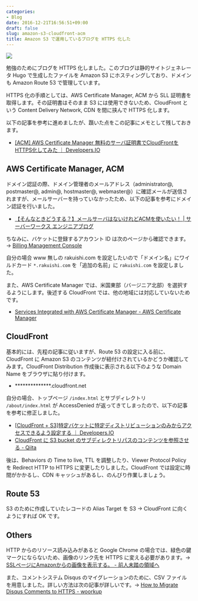 ```yaml
---
categories:
- Blog
date: 2016-12-21T16:56:51+09:00
draft: false
slug: amazon-s3-cloudfront-acm
title: Amazon S3 で運用しているブログを HTTPS 化した
---
```


![](/images/2016/12/amazon-s3-cloudfront-acm.png)

勉強のためにブログを HTTPS 化しました。このブログは静的サイトジェネレータ Hugo で生成したファイルを Amazon S3 にホスティングしており、ドメインも Amazon Route 53 で管理しています。

HTTPS 化の手順としては、AWS Certificate Manager, ACM から SLL 証明書を取得します。その証明書はそのまま S3 には使用できないため、CloudFront という Content Delivery Network, CDN を間に挟んで HTTPS 化します。

以下の記事を参考に進めましたが、躓いた点をこの記事にメモとして残しておきます。

- [[ACM] AWS Certificate Manager 無料のサーバ証明書でCloudFrontをHTTPS化してみた ｜ Developers.IO](http://dev.classmethod.jp/cloud/aws/acm-cloudfront-ssl/)

## AWS Certificate Manager, ACM

ドメイン認証の際、ドメイン管理者のメールアドレス（administrator@, postmaster@, admin@, hostmaster@, webmaster@）に確認メールが送信されますが、メールサーバーを持っていなかったため、以下の記事を参考にドメイン認証を行いました。

- [【そんなときどうする？】メールサーバはないけれどACMを使いたい！ | サーバーワークス エンジニアブログ](http://blog.serverworks.co.jp/tech/2016/06/30/acm-auth-method/)

ちなみに、バケットに登録するアカウント ID は次のページから確認できます。→ [Billing Management Console](https://console.aws.amazon.com/billing/home?#/account)

自分の場合 www 無しの rakuishi.com を設定したいので「ドメイン名」にワイルドカード `*.rakuishi.com` を「追加の名前」に `rakuishi.com` を設定しました。

また、AWS Certificate Manager では、米国東部（バージニア北部）を選択するようにします。後述する CloudFront では、他の地域には対応していないためです。

- [Services Integrated with AWS Certificate Manager - AWS Certificate Manager](https://docs.aws.amazon.com/ja_jp/acm/latest/userguide/acm-services.html)

## CloudFront

基本的には、先程の記事に従いますが、Route 53 の設定に入る前に、CloudFront に Amazon S3 のコンテンツが紐付けされているかどうか確認してみます。CloudFront Distribution 作成後に表示される以下のような Domain Name をブラウザに貼り付けます。

- **************.cloudfront.net

自分の場合、トップページ `/index.html` とサブディレクトリ `/about/index.html` が AccessDenied が返ってきてしまったので、以下の記事を参考に修正しました。

- [[CloudFront + S3]特定バケットに特定ディストリビューションのみからアクセスできるよう設定する ｜ Developers.IO](http://dev.classmethod.jp/cloud/aws/cloudfront-s3-origin-access-identity/)
- [CloudFront に S3 bucket のサブディレクトリパスのコンテンツを参照させる - Qiita](http://qiita.com/naoiwata/items/3c6626cbeacbb44d4aa8)

後は、Behaviors の Time to live, TTL を調整したり、Viewer Protocol Policy を Redirect HTTP to HTTPS に変更したりしました。CloudFront では設定に時間がかかるし、CDN キャッシュがあるし、のんびり作業しましょう。

## Route 53

S3 のために作成していたレコードの Alias Target を S3 → CloudFront に向くようにすれば OK です。

## Others

HTTP からのリソース読み込みがあると Google Chrome の場合では、緑色の鍵マークにならないため、画像のリンク先を HTTPS に変える必要があります。→ [SSLページにAmazonからの画像を表示する。 - 前人未踏の領域へ](http://d.hatena.ne.jp/takeR/20141026/1414356669)

また、コメントシステム Disqus のマイグレーションのために、CSV ファイルを用意しました。詳しい方法は次の記事が詳しいです。→ [How to Migrate Disqus Comments to HTTPS - woorkup](https://woorkup.com/migrate-disqus-comments-https/)
